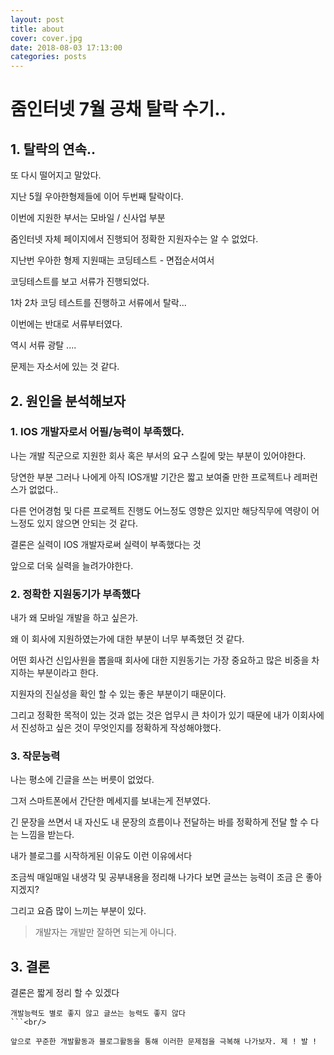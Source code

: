 ```yaml
---
layout: post
title: about
cover: cover.jpg
date: 2018-08-03 17:13:00
categories: posts
---
```


# 줌인터넷 7월 공채 탈락 수기..

## 1. 탈락의 연속..

또 다시 떨어지고 말았다.

지난 5월 우아한형제들에 이어 두번째 탈락이다.

이번에 지원한 부서는 모바일 / 신사업 부분

줌인터넷 자체 페이지에서 진행되어 정확한 지원자수는 알 수 없었다.

지난번 우아한 형제 지원때는 코딩테스트 - 면접순서여서

코딩테스트를 보고 서류가 진행되었다.

1차 2차 코딩 테스트를 진행하고 서류에서 탈락...

이번에는 반대로 서류부터였다.

역시 서류 광탈 ....

문제는 자소서에 있는 것 같다.

## 2. 원인을 분석해보자

### 1. IOS 개발자로서 어필/능력이 부족했다. ###

나는 개발 직군으로 지원한 회사 혹은 부서의 요구 스킬에 맞는 부분이 있어야한다.

당연한 부분 그러나 나에게 아직 IOS개발 기간은 짧고 보여줄 만한 프로젝트나 레퍼런스가 없없다..

다른 언어경험 및 다른 프로젝트 진행도 어느정도 영향은 있지만 해당직무에 역량이 어느정도 있지 않으면 안되는 것 같다.

결론은 실력이 IOS 개발자로써 실력이 부족했다는 것

앞으로 더욱 실력을 늘려가야한다.


### 2. 정확한 지원동기가 부족했다 ###
내가 왜 모바일 개발을 하고 싶은가.

왜 이 회사에 지원하였는가에 대한 부분이 너무 부족했던 것 같다.

어떤 회사건 신입사원을 뽑을때 회사에 대한 지원동기는 가장 중요하고 많은 비중을 차지하는 부분이라고 한다.

지원자의 진실성을 확인 할 수 있는 좋은 부분이기 때문이다.

그리고 정확한 목적이 있는 것과 없는 것은 업무시 큰 차이가 있기 때문에 내가 이회사에서 진성하고 싶은 것이 무엇인지를 정확하게 작성해야했다.

### 3. 작문능력 ###
나는 평소에 긴글을 쓰는 버릇이 없었다.

그저 스마트폰에서 간단한 메세지를 보내는게 전부였다.

긴 문장을 쓰면서 내 자신도 내 문장의 흐름이나 전달하는 바를 정확하게 전달 할 수 다는 느낌을 받는다.

내가 블로그를 시작하게된 이유도 이런 이유에서다

조금씩 매일매일 내생각 및 공부내용을 정리해 나가다 보면 글쓰는 능력이 조금 은 좋아지겠지?

그리고 요즘 많이 느끼는 부분이 있다.

> 개발자는 개발만 잘하면 되는게 아니다.




## 3. 결론 ##
결론은 짧게 정리 할 수 있겠다

```
개발능력도 별로 좋지 않고 글쓰는 능력도 좋지 않다
```<br/>

앞으로 꾸준한 개발활동과 블로그활동을 통해 이러한 문제점을 극복해 나가보자. 제 ! 발 !
